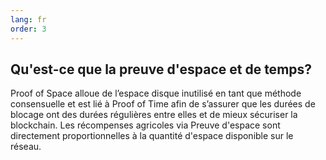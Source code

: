 ```yaml
---
lang: fr
order: 3
---
```


Qu'est-ce que la preuve d'espace et de temps?
-----------------------

Proof of Space alloue de l’espace disque inutilisé en tant que méthode consensuelle et est lié à Proof of Time afin de s’assurer que les durées de blocage ont des durées régulières entre elles et de mieux sécuriser la blockchain. Les récompenses agricoles via Preuve d'espace sont directement proportionnelles à la quantité d'espace disponible sur le réseau.
